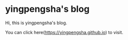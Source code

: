 # yingpengsha's blog

Hi, this is yingpengsha's blog.

You can click here(https://yingpengsha.github.io) to visit.